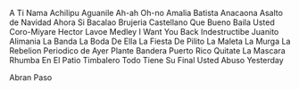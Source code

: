 A Ti Nama
Achilipu
Aguanile
Ah-ah Oh-no
Amalia Batista
Anacaona
Asalto de Navidad
Ahora Si
Bacalao
Brujeria
Castellano Que Bueno Baila Usted
Coro-Miyare
Hector Lavoe Medley
I Want You Back
Indestructibe
Juanito Alimania
La Banda
La Boda De Ella
La Fiesta De Pilito
La Maleta
La Murga
La Rebelion
Periodico de Ayer
Plante Bandera
Puerto Rico
Quitate La Mascara
Rhumba En El Patio
Timbalero
Todo Tiene Su Final
Usted Abuso
Yesterday

Abran Paso
